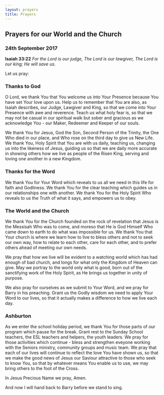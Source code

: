 ```yaml
---
layout: prayers
title: Prayers
---
```


## Prayers for our World and the Church 
### 24th September 2017

__Isaiah 33:22__ _For the Lord is our judge, The Lord is our lawgiver, The Lord is our king; He will save us._

Let us pray:
### Thanks to God
O Lord, we thank You that You welcome us into Your Presence because You have set Your love upon us. Help us to remember that You are also, as Isaiah describes, our Judge, Lawgiver and King, so that we come into Your Presence with awe and reverence. 
Teach us what holy fear is, so that we may not be casual in our spiritual walk but sober and gracious as we acknowledge You - our Maker, Redeemer and Keeper of our souls.

We thank You for Jesus, God the Son, Second Person of the Trinity, the One Who died in our place, and Who rose on the third day to give us New Life. We thank You, Holy Spirit that You are with us daily, teaching us, changing us into the likeness of Jesus, guiding us so that we are daily more accurate in showing others how we live as people of the Risen King, serving and loving one another in a new Kingdom.

### Thanks for the Word
We thank You for Your Word which reveals to us all we need in this life for faith and Godliness. We thank You for the clear teaching which guides us in our relationships one with another. We thank You for the Holy Spirit Who reveals to us the Truth of what it says, and empowers us to obey.

### The World and the Church
We thank You for the Church founded on the rock of revelation that Jesus is the Messisah Who was to come, and moreso that He is God Himself Who came down to earth to do what was impossible for us. We thank You that Your church is where we learn how to live to bless others and not to seek our own way, how to relate to each other, care for each other, and to prefer others ahead of meeting our own needs.

We pray that how we live will be evident to a watching world which has had enough of bad church, and longs for what only the Kingdom of Heaven can give. May we portray to the world only what is good, born out of the sanctifying work of the Holy Spirit, as He brings us together in unity of purpose. 

We also pray for ourselves as we submit to Your Word, and we pray for Barry in his preaching. Grant us the Godly wisdom we need to apply Your Word to our lives, so that it actually makes a difference to how we live each day.

### Ashburton
As we enter the school holiday period, we thank You for those parts of our program which pause for the break. Grant rest to the Sunday School teachers, the ESL teachers and helpers, the youth leaders. We pray for those activities which continue - bless and strengthen eveyone working with the Seniors ministry, community groups and music team. We pray that each of our lives will continue to reflect the love You have shown us, so that we make the good news of Jesus our Saviour attractive to those who seek to know You, so  that by whatever means You enable us to use, we may bring others to the foot of the Cross. 

In Jesus Precious Name we pray, Amen.

And now I will hand back to Barry before we stand to sing.

